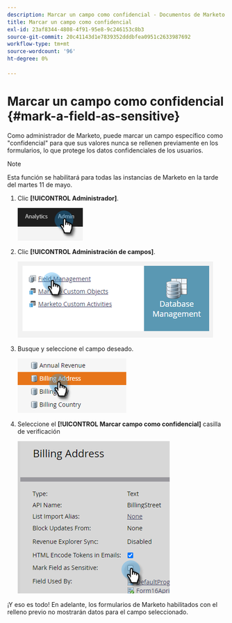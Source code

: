 ```yaml
---
description: Marcar un campo como confidencial - Documentos de Marketo - Documentación del producto
title: Marcar un campo como confidencial
exl-id: 23af8344-4808-4f91-95e8-9c246153c8b3
source-git-commit: 20c41143d1e7839352dddbfea0951c2633987692
workflow-type: tm+mt
source-wordcount: '96'
ht-degree: 0%

---
```


# Marcar un campo como confidencial {#mark-a-field-as-sensitive}

Como administrador de Marketo, puede marcar un campo específico como &quot;confidencial&quot; para que sus valores nunca se rellenen previamente en los formularios, lo que protege los datos confidenciales de los usuarios.

>[!NOTE]
>
>Esta función se habilitará para todas las instancias de Marketo en la tarde del martes 11 de mayo.

1. Clic **[!UICONTROL Administrador]**.

   ![](assets/mark-a-field-as-sensitive-1.png)

1. Clic **[!UICONTROL Administración de campos]**.

   ![](assets/mark-a-field-as-sensitive-2.png)

1. Busque y seleccione el campo deseado.

   ![](assets/mark-a-field-as-sensitive-3.png)

1. Seleccione el **[!UICONTROL Marcar campo como confidencial]** casilla de verificación

   ![](assets/mark-a-field-as-sensitive-4.png)

¡Y eso es todo! En adelante, los formularios de Marketo habilitados con el relleno previo no mostrarán datos para el campo seleccionado.
